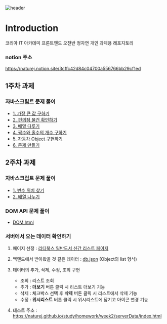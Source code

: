 ![header](https://capsule-render.vercel.app/api?type=waving&color=gradient&height=300&section=header&text=hello,%20nature!👩🏻‍💻&fontSize=75)

# Introduction

코리아 IT 아카데미 프론트엔드 오전반 정자연 개인 과제용 레포지토리

### notion 주소

https://naturej.notion.site/3cffc42d84c04700a556766bb29cf1ed

## 1주차 과제

### 자바스크립트 문제 풀이

- [1. 가장 큰 값 구하기](https://github.com/naturej/study/blob/master/homework/week1/quiz1.js)
- [2. 편의점 물건 확인하기](https://github.com/naturej/study/blob/master/homework/week1/quiz2.js)
- [3. 배열 다루기](https://github.com/naturej/study/blob/master/homework/week1/quiz3.js)
- [4. 짝수와 홀수의 개수 구하기](https://github.com/naturej/study/blob/master/homework/week1/quiz4.js)
- [5. 자동차 Object 구현하기](https://github.com/naturej/study/blob/master/homework/week1/quiz5.js)
- [6. 문제 만들기](https://github.com/naturej/study/blob/master/homework/week1/quiz6.js)

## 2주차 과제

### 자바스크립트 문제 풀이

- [1. 변수 위치 찾기](https://github.com/naturej/study/blob/master/homework/week2/js/quiz1.js)
- [2. 배열 나누기](https://github.com/naturej/study/blob/master/homework/week2/js/quiz2.js)

### DOM API 문제 풀이

- [DOM.html](https://naturej.github.io/study/homework/week2/dom/dom.html)

### 서버에서 오는 데이터 확인하기

1. 페이지 선정 : [리디북스 일반도서 신간 리스트 페이지](https://ridibooks.com/new-releases/general)
2. 백엔드에서 받아왔을 것 같은 데이터 : [db.json](https://github.com/naturej/study/blob/master/homework/week2/serverData/modules/db.js) (Object의 list 형식)
3. 데이터의 추가, 삭제, 수정, 조회 구현

   - 조회 : 리스트 조회
   - 추가 : **더보기** 버튼 클릭 시 리스트 더보기 기능
   - 삭제 : 체크박스 선택 후 **삭제** 버튼 클릭 시 리스트에서 삭제 기능
   - 수정 : **위시리스트** 버튼 클릭 시 위시리스트에 담기고 아이콘 변경 기능

4. 테스트 주소 : https://naturej.github.io/study/homework/week2/serverData/index.html
